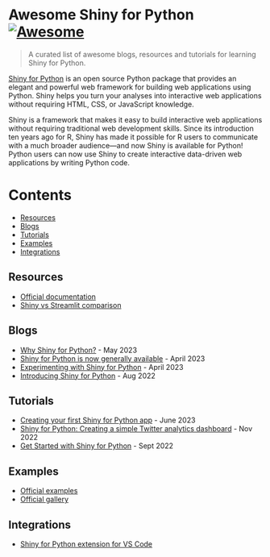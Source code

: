 # Awesome Shiny for Python [![Awesome](https://awesome.re/badge.svg)](https://awesome.re)
> A curated list of awesome blogs, resources and tutorials for learning Shiny for Python.

[Shiny for Python](https://shiny.posit.co/py/) is an open source Python package that provides an elegant and powerful web framework for building web applications using Python. Shiny helps you turn your analyses into interactive web applications without requiring HTML, CSS, or JavaScript knowledge.

Shiny is a framework that makes it easy to build interactive web applications without requiring traditional web development skills. Since its introduction ten years ago for R, Shiny has made it possible for R users to communicate with a much broader audience—and now Shiny is available for Python! Python users can now use Shiny to create interactive data-driven web applications by writing Python code.

# Contents
- [Resources](#resources)
- [Blogs](#blogs)
- [Tutorials](#tutorials)
- [Examples](#examples)
- [Integrations](#integrations)

## Resources
* [Official documentation](https://shiny.posit.co/py/docs/overview.html)
* [Shiny vs Streamlit comparison](https://shiny.posit.co/py/docs/comp-streamlit.html)
  
## Blogs
* [Why Shiny for Python?](https://posit.co/blog/why-shiny-for-python/) - May 2023
* [Shiny for Python is now generally available](https://posit.co/blog/shiny-for-python-is-now-generally-available/) - April 2023
* [Experimenting with Shiny for Python](https://sites.northwestern.edu/researchcomputing/2023/04/12/experimenting-with-shiny-for-python/) - April 2023
* [Introducing Shiny for Python](https://appsilon.com/shiny-for-python-introduction/) - Aug 2022

## Tutorials
* [Creating your first Shiny for Python app](https://posit.co/blog/shiny-for-python-intro/) - June 2023
* [Shiny for Python: Creating a simple Twitter analytics dashboard](https://www.jumpingrivers.com/blog/shiny-python-rtweet-dashboard/) - Nov 2022
* [Get Started with Shiny for Python](https://posit.co/blog/get-started-with-shiny-for-python/) - Sept 2022

## Examples
* [Official examples](https://shinylive.io/py/examples/)
* [Official gallery](https://shiny.posit.co/py/gallery/)

## Integrations
* [Shiny for Python extension for VS Code](https://marketplace.visualstudio.com/items?itemName=Posit.shiny-python)

